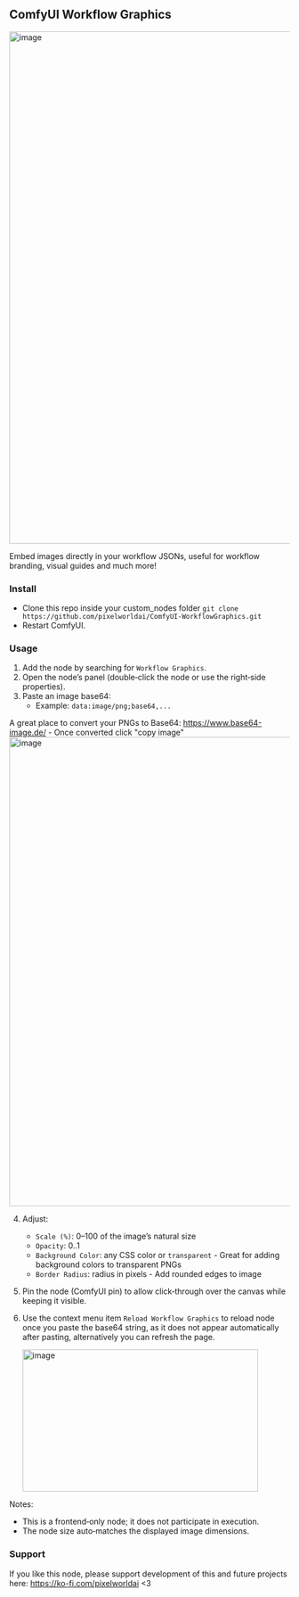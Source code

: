 ## ComfyUI Workflow Graphics

<img width="1397" height="919" alt="image" src="https://github.com/user-attachments/assets/f117d0a6-833b-4a3a-8d20-fa6ae1d760ea" />


Embed images directly in your workflow JSONs, useful for workflow branding, visual guides and much more!

### Install
- Clone this repo inside your custom_nodes folder `git clone https://github.com/pixelworldai/ComfyUI-WorkflowGraphics.git`
- Restart ComfyUI.

### Usage
1. Add the node by searching for `Workflow Graphics`.
2. Open the node’s panel (double‑click the node or use the right‑side properties).
3. Paste an image base64:
   - Example: `data:image/png;base64,...`

A great place to convert your PNGs to Base64: https://www.base64-image.de/ - Once converted click "copy image"
<img width="1535" height="842" alt="image" src="https://github.com/user-attachments/assets/f313786a-a1a6-4a68-8fda-d5d07a01d053" />

4. Adjust:
   - `Scale (%)`: 0–100 of the image’s natural size
   - `Opacity`: 0..1
   - `Background Color`: any CSS color or `transparent` - Great for adding background colors to transparent PNGs
   - `Border Radius`: radius in pixels - Add rounded edges to image
5. Pin the node (ComfyUI pin) to allow click‑through over the canvas while keeping it visible.
6. Use the context menu item `Reload Workflow Graphics` to reload node once you paste the base64 string, as it does not appear automatically after pasting, alternatively you can refresh the page.

   <img width="423" height="255" alt="image" src="https://github.com/user-attachments/assets/27b146f3-fb78-4b59-84da-a13c06ae8e6d" />


Notes:
- This is a frontend‑only node; it does not participate in execution.
- The node size auto‑matches the displayed image dimensions.

### Support
If you like this node, please support development of this and future projects here: https://ko-fi.com/pixelworldai <3


